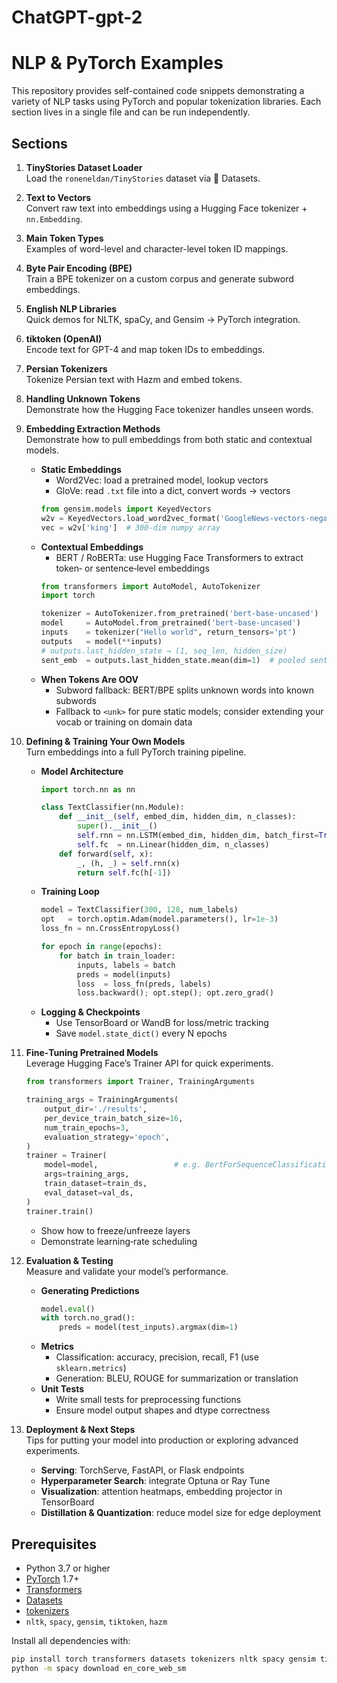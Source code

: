 # ChatGPT-gpt-2
# NLP & PyTorch Examples

This repository provides self-contained code snippets demonstrating a variety of NLP tasks using PyTorch and popular tokenization libraries. Each section lives in a single file and can be run independently.

## Sections

1. **TinyStories Dataset Loader**  
   Load the `roneneldan/TinyStories` dataset via 🤗 Datasets.  
2. **Text to Vectors**  
   Convert raw text into embeddings using a Hugging Face tokenizer + `nn.Embedding`.  
3. **Main Token Types**  
   Examples of word-level and character-level token ID mappings.  
4. **Byte Pair Encoding (BPE)**  
   Train a BPE tokenizer on a custom corpus and generate subword embeddings.  
5. **English NLP Libraries**  
   Quick demos for NLTK, spaCy, and Gensim → PyTorch integration.  
6. **tiktoken (OpenAI)**  
   Encode text for GPT-4 and map token IDs to embeddings.  
7. **Persian Tokenizers**  
   Tokenize Persian text with Hazm and embed tokens.  
8. **Handling Unknown Tokens**  
   Demonstrate how the Hugging Face tokenizer handles unseen words.
9. **Embedding Extraction Methods**  
   Demonstrate how to pull embeddings from both static and contextual models.  
   - **Static Embeddings**  
     - Word2Vec: load a pretrained model, lookup vectors  
     - GloVe: read `.txt` file into a dict, convert words → vectors  
     ```python
     from gensim.models import KeyedVectors
     w2v = KeyedVectors.load_word2vec_format('GoogleNews-vectors-negative300.bin', binary=True)
     vec = w2v['king']  # 300‑dim numpy array
     ```  
   - **Contextual Embeddings**  
     - BERT / RoBERTa: use Hugging Face Transformers to extract token‑ or sentence‑level embeddings  
     ```python
     from transformers import AutoModel, AutoTokenizer
     import torch

     tokenizer = AutoTokenizer.from_pretrained('bert-base-uncased')
     model     = AutoModel.from_pretrained('bert-base-uncased')
     inputs    = tokenizer("Hello world", return_tensors='pt')
     outputs   = model(**inputs)
     # outputs.last_hidden_state → (1, seq_len, hidden_size)
     sent_emb  = outputs.last_hidden_state.mean(dim=1)  # pooled sentence vector
     ```
   - **When Tokens Are OOV**  
     - Subword fallback: BERT/BPE splits unknown words into known subwords  
     - Fallback to `<unk>` for pure static models; consider extending your vocab or training on domain data  

10. **Defining & Training Your Own Models**  
    Turn embeddings into a full PyTorch training pipeline.  
    - **Model Architecture**  
      ```python
      import torch.nn as nn

      class TextClassifier(nn.Module):
          def __init__(self, embed_dim, hidden_dim, n_classes):
              super().__init__()
              self.rnn = nn.LSTM(embed_dim, hidden_dim, batch_first=True)
              self.fc  = nn.Linear(hidden_dim, n_classes)
          def forward(self, x):
              _, (h, _) = self.rnn(x)
              return self.fc(h[-1])
      ```  
    - **Training Loop**  
      ```python
      model = TextClassifier(300, 128, num_labels)
      opt   = torch.optim.Adam(model.parameters(), lr=1e-3)
      loss_fn = nn.CrossEntropyLoss()

      for epoch in range(epochs):
          for batch in train_loader:
              inputs, labels = batch
              preds = model(inputs)
              loss  = loss_fn(preds, labels)
              loss.backward(); opt.step(); opt.zero_grad()
      ```  
    - **Logging & Checkpoints**  
      - Use TensorBoard or WandB for loss/metric tracking  
      - Save `model.state_dict()` every N epochs

11. **Fine‑Tuning Pretrained Models**  
    Leverage Hugging Face’s Trainer API for quick experiments.  
    ```python
    from transformers import Trainer, TrainingArguments

    training_args = TrainingArguments(
        output_dir='./results', 
        per_device_train_batch_size=16,
        num_train_epochs=3,
        evaluation_strategy='epoch',
    )
    trainer = Trainer(
        model=model,                 # e.g. BertForSequenceClassification
        args=training_args,
        train_dataset=train_ds,
        eval_dataset=val_ds,
    )
    trainer.train()
    ```  
    - Show how to freeze/unfreeze layers  
    - Demonstrate learning‑rate scheduling  

12. **Evaluation & Testing**  
    Measure and validate your model’s performance.  
    - **Generating Predictions**  
      ```python
      model.eval()
      with torch.no_grad():
          preds = model(test_inputs).argmax(dim=1)
      ```  
    - **Metrics**  
      - Classification: accuracy, precision, recall, F1 (use `sklearn.metrics`)  
      - Generation: BLEU, ROUGE for summarization or translation  
    - **Unit Tests**  
      - Write small tests for preprocessing functions  
      - Ensure model output shapes and dtype correctness  

13. **Deployment & Next Steps**  
    Tips for putting your model into production or exploring advanced experiments.  
    - **Serving**: TorchServe, FastAPI, or Flask endpoints  
    - **Hyperparameter Search**: integrate Optuna or Ray Tune  
    - **Visualization**: attention heatmaps, embedding projector in TensorBoard  
    - **Distillation & Quantization**: reduce model size for edge deployment  

## Prerequisites

- Python 3.7 or higher  
- [PyTorch](https://pytorch.org/) 1.7+  
- [Transformers](https://github.com/huggingface/transformers)  
- [Datasets](https://github.com/huggingface/datasets)  
- [tokenizers](https://github.com/huggingface/tokenizers)  
- `nltk`, `spacy`, `gensim`, `tiktoken`, `hazm`

Install all dependencies with:

```bash
pip install torch transformers datasets tokenizers nltk spacy gensim tiktoken hazm
python -m spacy download en_core_web_sm
